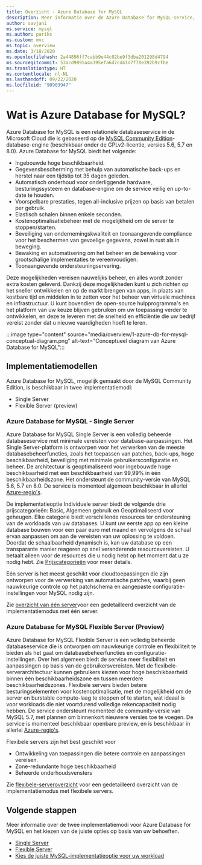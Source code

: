 ```yaml
---
title: Overzicht - Azure Database for MySQL
description: Meer informatie over de Azure Database for MySQL-service, een relationele databaseservice in de Microsoft Cloud die is gebaseerd op de MySQL Community Edition.
author: savjani
ms.service: mysql
ms.author: pariks
ms.custom: mvc
ms.topic: overview
ms.date: 3/18/2020
ms.openlocfilehash: 2a44896ff7cabb9e44c02be9f3dba201298d4794
ms.sourcegitcommit: 53acd9895a4a395efa6d7cd41d7f78e392b9cfbe
ms.translationtype: HT
ms.contentlocale: nl-NL
ms.lasthandoff: 09/22/2020
ms.locfileid: "90903947"
---
```

# <a name="what-is-azure-database-for-mysql"></a>Wat is Azure Database for MySQL?

Azure Database for MySQL is een relationele databaseservice in de Microsoft Cloud die is gebaseerd op de [MySQL Community Edition](https://www.mysql.com/products/community/)-database-engine (beschikbaar onder de GPLv2-licentie, versies 5.6, 5.7 en 8.0). Azure Database for MySQL biedt het volgende:

- Ingebouwde hoge beschikbaarheid.
- Gegevensbescherming met behulp van automatische back-ups en herstel naar een tijdstip tot 35 dagen geleden.
- Automatisch onderhoud voor onderliggende hardware, besturingssysteem en database-engine om de service veilig en up-to-date te houden.
- Voorspelbare prestaties, tegen all-inclusive prijzen op basis van betalen per gebruik.
- Elastisch schalen binnen enkele seconden.
- Kostenoptimalisatiebeheer met de mogelijkheid om de server te stoppen/starten. 
- Beveiliging van ondernemingskwaliteit en toonaangevende compliance voor het beschermen van gevoelige gegevens, zowel in rust als in beweging.
- Bewaking en automatisering om het beheer en de bewaking voor grootschalige implementaties te vereenvoudigen.
- Toonaangevende ondersteuningservaring.

Deze mogelijkheden vereisen nauwelijks beheer, en alles wordt zonder extra kosten geleverd. Dankzij deze mogelijkheden kunt u zich richten op het sneller ontwikkelen en op de markt brengen van apps, in plaats van kostbare tijd en middelen in te zetten voor het beheer van virtuele machines en infrastructuur. U kunt bovendien de open-source hulpprogramma's en het platform van uw keuze blijven gebruiken om uw toepassing verder te ontwikkelen, en deze te leveren met de snelheid en efficiëntie die uw bedrijf vereist zonder dat u nieuwe vaardigheden hoeft te leren.

:::image type="content" source="media/overview/1-azure-db-for-mysql-conceptual-diagram.png" alt-text="Conceptueel diagram van Azure Database for MySQL":::

## <a name="deployment-models"></a>Implementatiemodellen

Azure Database for MySQL, mogelijk gemaakt door de MySQL Community Edition, is beschikbaar in twee implementatiemodi:
- Single Server 
- Flexible Server (preview)
  
### <a name="azure-database-for-mysql---single-server"></a>Azure Database for MySQL - Single Server

Azure Database for MySQL Single Server is een volledig beheerde databaseservice met minimale vereisten voor database-aanpassingen. Het Single Server-platform is ontworpen voor het verwerken van de meeste databasebeheerfuncties, zoals het toepassen van patches, back-ups, hoge beschikbaarheid, beveiliging met minimale gebruikersconfiguratie en beheer. De architectuur is geoptimaliseerd voor ingebouwde hoge beschikbaarheid met een beschikbaarheid van 99,99% in één beschikbaarheidszone. Het ondersteunt de community-versie van MySQL 5.6, 5.7 en 8.0. De service is momenteel algemeen beschikbaar in allerlei [Azure-regio's](https://azure.microsoft.com/global-infrastructure/services/).

De implementatieoptie Individuele server biedt de volgende drie prijscategorieën: Basic, Algemeen gebruik en Geoptimaliseerd voor geheugen. Elke categorie biedt verschillende resources ter ondersteuning van de workloads van uw databases. U kunt uw eerste app op een kleine database bouwen voor een paar euro met maand en vervolgens de schaal ervan aanpassen om aan de vereisten van uw oplossing te voldoen. Doordat de schaalbaarheid dynamisch is, kan uw database op een transparante manier reageren op snel veranderende resourcevereisten. U betaalt alleen voor de resources die u nodig hebt op het moment dat u ze nodig hebt. Zie [Prijscategorieën](concepts-pricing-tiers.md) voor meer details.

Eén server is het meest geschikt voor cloudtoepassingen die zijn ontworpen voor de verwerking van automatische patches, waarbij geen nauwkeurige controle op het patchschema en aangepaste configuratie-instellingen voor MySQL nodig zijn. 

Zie [overzicht van één server](single-server-overview.md)voor een gedetailleerd overzicht van de implementatiemodus met één server.

### <a name="azure-database-for-mysql---flexible-server-preview"></a>Azure Database for MySQL Flexible Server (Preview)

Azure Database for MySQL Flexible Server is een volledig beheerde databaseservice die is ontworpen om nauwkeurige controle en flexibiliteit te bieden als het gaat om databasebeheerfuncties en configuratie-instellingen. Over het algemeen biedt de service meer flexibiliteit en aanpassingen op basis van de gebruikersvereisten. Met de flexibele-serverarchitectuur kunnen gebruikers kiezen voor hoge beschikbaarheid binnen één beschikbaarheidszone en tussen meerdere beschikbaarheidszones. Flexibele servers bieden betere besturingselementen voor kostenoptimalisatie, met de mogelijkheid om de server en burstable compute-laag te stoppen of te starten, wat ideaal is voor workloads die niet voortdurend volledige rekencapaciteit nodig hebben. De service ondersteunt momenteel de community-versie van MySQL 5.7, met plannen om binnenkort nieuwere versies toe te voegen. De service is momenteel beschikbaar openbare preview, en is beschikbaar in allerlei [Azure-regio's](https://azure.microsoft.com/global-infrastructure/services/).

Flexibele servers zijn het best geschikt voor 
- Ontwikkeling van toepassingen die betere controle en aanpassingen vereisen.
- Zone-redundante hoge beschikbaarheid
- Beheerde onderhoudsvensters

Zie [flexibele-serveroverzicht](flexible-server/overview.md) voor een gedetailleerd overzicht van de implementatiemodus met flexibele servers.

## <a name="next-steps"></a>Volgende stappen

Meer informatie over de twee implementatiemodi voor Azure Database for MySQL en het kiezen van de juiste opties op basis van uw behoeften.

- [Single Server](single-server/index.yml)
- [Flexible Server](flexible-server/index.yml)
- [Kies de juiste MySQL-implementatieoptie voor uw workload](select-right-deployment-type.md)
